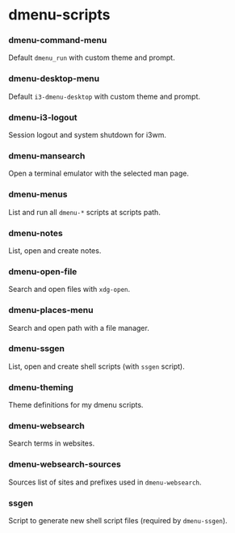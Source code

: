 # dmenu-scripts

### dmenu-command-menu

Default ``dmenu_run`` with custom theme and prompt.

### dmenu-desktop-menu

Default ``i3-dmenu-desktop`` with custom theme and prompt.

### dmenu-i3-logout

Session logout and system shutdown for i3wm.

### dmenu-mansearch

Open a terminal emulator with the selected man page.

### dmenu-menus

List and run all ``dmenu-*`` scripts at scripts path.

### dmenu-notes

List, open and create notes.

### dmenu-open-file

Search and open files with ``xdg-open``.

### dmenu-places-menu

Search and open path with a file manager.

### dmenu-ssgen

List, open and create shell scripts (with ``ssgen`` script).

### dmenu-theming

Theme definitions for my dmenu scripts.

### dmenu-websearch

Search terms in websites.

### dmenu-websearch-sources

Sources list of sites and prefixes used in ``dmenu-websearch``.

### ssgen

Script to generate new shell script files (required by ``dmenu-ssgen``).
